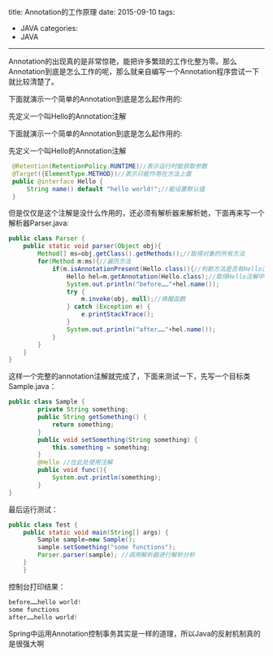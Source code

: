 title: Annotation的工作原理
date: 2015-09-10
tags:
- JAVA
categories:
- JAVA

---

Annotation的出现真的是非常惊艳，能把许多繁琐的工作化整为零。那么Annotation到底是怎么工作的呢，那么就亲自编写一个Annotation程序尝试一下就比较清楚了。

下面就演示一个简单的Annotation到底是怎么起作用的:

先定义一个叫Hello的Annotation注解



下面就演示一个简单的Annotation到底是怎么起作用的:

先定义一个叫Hello的Annotation注解
```java
 @Retention(RetentionPolicy.RUNTIME)//表示运行时能获取参数
 @Target({ElementType.METHOD})//表示只能作用在方法上面
 public @interface Hello {
     String name() default "hello world!";//能设置默认值
 }
 ```
但是仅仅是这个注解是没什么作用的，还必须有解析器来解析她，下面再来写一个解析器Parser.java:

```java
public class Parser {
    public static void parser(Object obj){
        Method[] ms=obj.getClass().getMethods();//取得对象的所有方法
        for(Method m:ms){//遍历方法
            if(m.isAnnotationPresent(Hello.class)){//判断方法是否有Hello注解
                Hello hel=m.getAnnotation(Hello.class);//取得Hello注解中属性的值
                System.out.println("before……"+hel.name());
                try {
                    m.invoke(obj, null);//唤醒函数
                } catch (Exception e) {
                    e.printStackTrace();
                } 
                System.out.println("after……"+hel.name());
            }
        }
    }
}
```
这样一个完整的annotation注解就完成了，下面来测试一下，先写一个目标类Sample.java：

```java
public class Sample {
        private String something;
        public String getSomething() {
            return something;
        }
        public void setSomething(String something) {
            this.something = something;
        }
        @Hello //在此处使用注解
        public void func(){
            System.out.println(something);
        }
}
```
最后运行测试：

```java
public class Test {
    public static void main(String[] args) {
        Sample sample=new Sample();
        sample.setSomething("some functions");
        Parser.parser(sample); //调用解析器进行解析分析
    }
    }
```
控制台打印结果：
```java
before……hello world!
some functions
after……hello world!
```
Spring中运用Annotation控制事务其实是一样的道理，所以Java的反射机制真的是很强大啊
